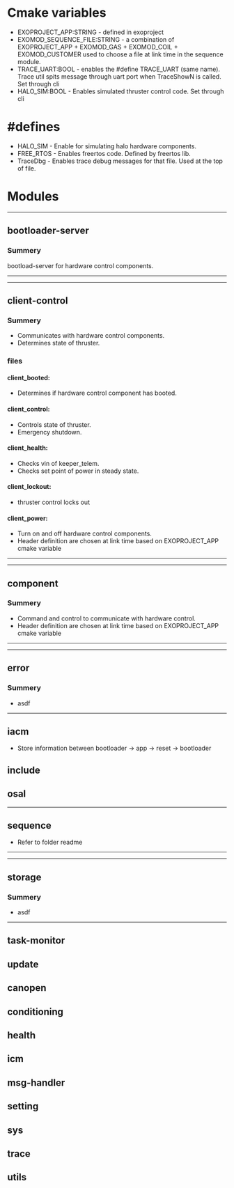 # Cmake variables
- EXOPROJECT_APP:STRING - defined in exoproject
- EXOMOD_SEQUENCE_FILE:STRING - a combination of EXOPROJECT_APP + EXOMOD_GAS + EXOMOD_COIL + EXOMOD_CUSTOMER 
  used to 
  choose a file at link time in the sequence module.
- TRACE_UART:BOOL - enables the #define TRACE_UART (same name). Trace util spits message through uart port when 
  TraceShowN is called. Set through cli
- HALO_SIM:BOOL - Enables simulated thruster control code. Set through cli

# #defines
- HALO_SIM - Enable for simulating halo hardware components.
- FREE_RTOS - Enables freertos code. Defined by freertos lib.
- TraceDbg - Enables trace debug messages for that file. Used at the top of file.

# Modules

---
## bootloader-server  
### Summery
bootload-server for hardware control components.

---

---
## client-control  
### Summery
- Communicates with hardware control components.
- Determines state of thruster.
### files 
#### client_booted: 
- Determines if hardware control component has booted.
#### client_control: 
- Controls state of thruster.
- Emergency shutdown.
#### client_health:
- Checks vin of keeper_telem.
- Checks set point of power in steady state.
#### client_lockout:
- thruster control locks out 
#### client_power:
- Turn on and off hardware control components.
- Header definition are chosen at link time based on EXOPROJECT_APP cmake variable
---

---
## component     
### Summery
- Command and control to communicate with hardware control.
- Header definition are chosen at link time based on EXOPROJECT_APP cmake variable
---

---
## error   
### Summery
- asdf
---

## iacm  
- Store information between bootloader -> app -> reset -> bootloader

## include     

## osal      

---
## sequence  
- Refer to folder readme
---

---
## storage  
### Summery
- asdf
---

## task-monitor  

## update

## canopen

## conditioning

## health 

## icm

## msg-handler

## setting 

## sys

## trace

## utils

